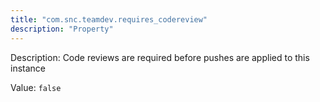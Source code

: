 ```yaml
---
title: "com.snc.teamdev.requires_codereview"
description: "Property"
---
```


Description: Code reviews are required before pushes are applied to this instance

Value: `false`